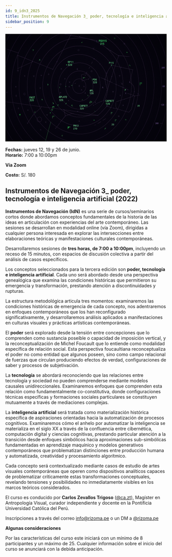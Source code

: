 ```yaml
---
id: 9_idn3_2025
title: Instrumentos de Navegación 3_ poder, tecnología e inteligencia artificial (2022)
sidebar_position: 9
---
```


![Texto alternativo](imgs/9_IDN3_2025.png)

**Fechas:** jueves 12, 19 y 26 de junio.  
**Horario:** 7:00 a 10:00pm

**Vía Zoom**

**Costo:** S/. 180

## Instrumentos de Navegación 3_ poder, tecnología e inteligencia artificial (2022)

**Instrumentos de Navegación (IdN)** es una serie de cursos/seminarios cortos donde abordamos conceptos fundamentales de la historia de las ideas en articulación con experiencias del arte contemporáneo. Las sesiones se desarrollan en modalidad online (vía Zoom), dirigidas a cualquier persona interesada en explorar las intersecciones entre elaboraciones teóricas y manifestaciones culturales contemporáneas.

Desarrollaremos sesiones de **tres horas, de 7:00 a 10:00pm**, incluyendo un receso de 15 minutos, con espacios de discusión colectiva a partir del análisis de casos específicos.

Los conceptos seleccionados para la tercera edición son **poder, tecnología e inteligencia artificial**. Cada uno será abordado desde una perspectiva genealógica que examina las condiciones históricas que permitieron su emergencia y transformación, prestando atención a discontinuidades y rupturas.

La estructura metodológica articula tres momentos: examinaremos las condiciones históricas de emergencia de cada concepto, nos adentraremos en enfoques contemporáneos que los han reconfigurado significativamente, y desarrollaremos análisis aplicados a manifestaciones en culturas visuales y prácticas artísticas contemporáneas.

El **poder** será explorado desde la tensión entre concepciones que lo comprenden como sustancia poseíble o capacidad de imposición vertical, y la reconceptualización de Michel Foucault que lo entiende como modalidad específica de relación social. Esta perspectiva foucaultiana reconceptualiza el poder no como entidad que algunos poseen, sino como campo relacional de fuerzas que circulan produciendo efectos de verdad, configuraciones de saber y procesos de subjetivación.

La **tecnología** se abordará reconociendo que las relaciones entre tecnología y sociedad no pueden comprenderse mediante modelos causales unidireccionales. Examinaremos enfoques que comprenden esta relación como fundamentalmente co-constitutiva, donde configuraciones técnicas específicas y formaciones sociales particulares se constituyen mutuamente a través de mediaciones complejas.

La **inteligencia artificial** será tratada como materialización histórica específica de aspiraciones orientadas hacia la automatización de procesos cognitivos. Examinaremos cómo el anhelo por automatizar la inteligencia se materializa en el siglo XX a través de la confluencia entre cibernética, computación digital y ciencias cognitivas, prestando particular atención a la transición desde enfoques simbólicos hacia aproximaciones sub-simbólicas fundamentadas en aprendizaje maquínico y modelos generativos contemporáneos que problematizan distinciones entre producción humana y automatizada, creatividad y procesamiento algorítmico.

Cada concepto será contextualizado mediante casos de estudio de artes visuales contemporáneas que operen como dispositivos analíticos capaces de problematizar críticamente estas transformaciones conceptuales, revelando tensiones y posibilidades no inmediatamente visibles en los marcos teóricos considerados.

El curso es conducido por **Carlos Zevallos Trigoso** ([@ca.zt](https://www.instagram.com/ca.zt/)), Magíster en Antropología Visual, curador independiente y docente en la Pontificia Universidad Católica del Perú.

Inscripciones a través del correo info@rizoma.pe o un DM a [@rizoma.pe](https://www.instagram.com/rizoma.pe/)

**Algunas consideraciones**

Por las características del curso este iniciará con un mínimo de 8 participantes y un máximo de 25\. Cualquier información sobre el inicio del curso se anunciará con la debida anticipación.


